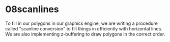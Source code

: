 # 08scanlines
To fill in our polygons in our graphics engine, we are writing a procedure called "scanline conversion" to fill things in efficiently with horizontal lines. We are also implementing z-buffering to draw polygons in the correct order.
